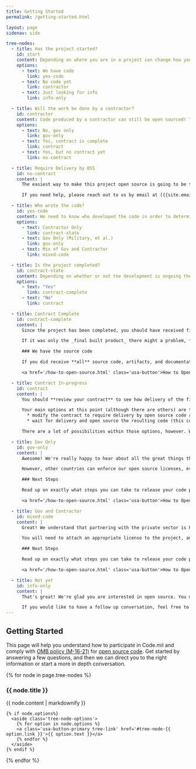 ```yaml
---
title: Getting Started
permalink: /getting-started.html

layout: page
sidenav: side

tree-nodes:
  - title: Has the project started?
    id: start
    content: Depending on where you are in a project can change how you participate in the open source pilot. Let's start with **whether or not there is any code written yet**. This does not exclude your project in any way, it's just a starting point!
    options:
      - text: We have code
        link: yes-code
      - text: No code yet
        link: contractor
      - text: Just looking for info
        link: info-only

  - title: Will the work be done by a contractor?
    id: contractor
    content: Code produced by a contractor can still be open sourced! The easiest way to do this is to work language into the contract to require open sourcing the code as the delivery method.
    options:
      - text: No, gov only
        link: gov-only
      - text: Yes, contract is complete
        link: contract
      - text: Yes, but no contract yet
        link: no-contract

  - title: Require Delivery by OSS
    id: no-contract
    content: |
      The easiest way to make this project open source is going to be to include language in the contract requiring delivery of the source code as an open source repository. We have some sample language that we can provide to start down that path!

      If you need help, please reach out to us by email at [{{site.email}}](mailto:{{site.email}}) so that we can start the conversation.

  - title: Who wrote the code?
    id: yes-code
    content: We need to know who developed the code in order to determine how it can be open sourced. Regardless of what the case was, the code may be able to be open sourced! The question comes down to who holds the copyright.
    options:
      - text: Contractor Only
        link: contract-state
      - text: Gov Only (Military, et al.)
        link: gov-only
      - text: Mix of Gov and Contractor
        link: mixed-code

  - title: Is the project completed?
    id: contract-state
    content: Depending on whether or not the development is ongoing the answer might be different for how to open source this code. Primarily this question is asking **if you have received delivery** of the final product - and what form that delivery was in.
    options:
      - text: "Yes"
        link: contract-complete
      - text: "No"
        link: contract

  - title: Contract Complete
    id: contract-complete
    content: |
      Since the project has been completed, you should have received final delivery. What's key now is how that delivery was made: did you receive all of the source code, including any testing resources, build artifacts, documentation, etc? Or did you only receive a final built product?

      If it was only the _final built product_ there might a problem, **you should review your contract** to see if you were supposed to receive the full source code. If you were, it looks like it's time to get the lawyers involved.

      ### We have the source code

      If you did receive **all** source code, artifacts, and documentation then we should be able to help you open source that. We suggest that you **send us an email at [{{site.email}}](mailto:{{site.email}})** to start the process. What we'll need to determine is who holds the copyright. Typically this is the contractor (yes, even if they delivered the code to the government), and they would need to attach the open source license.

      <a href='/how-to-open-source.html' class='usa-button'>How to Open Source</a>

  - title: Contract In-progress
    id: contract
    content: |
      You should **review your contract** to see how delivery of the final product is expected. What we'd like to see is that delivery will be of all source code, development operations and testing code and artifacts, build code and artifacts, etc. If the contractor is only expected to deliver a working product then you might not get access to the code at all.

      Your main options at this point (although there are others) are to:
        * modify the contract to require delivery by open source code repository; or
        * wait for delivery and open source the resulting code (this could be tricky).

      There are a lot of possibilities within those options, however. We encourage you to read our [frequently asked questions](/frequently-asked-questions.html) and then reach out to us by email at [{{site.email}}](mailto:{{site.email}}) to continue the conversation.

  - title: Gov Only
    id: gov-only
    content: |
      Awesome! We're really happy to hear about all the great things that the DoD is doing on a regular basis. You may not be aware, but most code produced by a U.S. federal employee within the scope of their employment does not have copyright protections in the U.S. and certain foreign jurisdictions. In the U.S., creative works (like code) without copyright protections are sometimes referred to as "public domain." Not all countries recognize the concept of public domain, and many countries actually recognize copyright protections for code written by U.S. federal employees.

      However, other countries can enforce our open source licenses, even for code in the public domain. Additionally, it can be good guidance for public contributors to identify what open source license and contribution policy govern a project. The Code.mil team recommends attaching an open source license along with an "intent" document that clearly indicates how the government intends the code to be released, even if in the United States the law says it is public domain.

      ### Next Steps

      Read up on exactly what steps you can take to release your code project as open source software...

      <a href='/how-to-open-source.html' class='usa-button'>How to Open Source</a>

  - title: Gov and Contractor
    id: mixed-code
    content: |
      Great! We understand that partnering with the private sector is how most project development happens in the DoD. You may still be able to open source the resulting code for the project depending on the U.S. federal government's data rights in the contract! The key is to **identify any pieces of the code that are proprietary to the contractor or otherwise restricted from public disclosure**. If there are such pieces then you may need to segment those so that you don't violate the license terms in the contract. That said, if you have Unlimited Rights in segregable portions of the code, you should be able to follow the Code.mil guideline for open sourcing that code!

      You will need to attach an appropriate license to the project, and because it was developed in part by the U.S. Federal Government you will need to specify the "intent" of the licensing (we have recommended language in the "How to" section). This  language is recommended because most code produced by a U.S. federal employee within the scope of their employment does not have copyright protections in the U.S. and certain foreign jurisdictions. This matters because  it affects the enforceability of your chosen license depending on the jurisdiction and who wrote the code. But no worries! You can still attach an open source license to your project and govern your project per that license.

      ### Next Steps

      Read up on exactly what steps you can take to release your code project as open source software...

      <a href='/how-to-open-source.html' class='usa-button'>How to Open Source</a>

  - title: Not yet
    id: info-only
    content: |
      That's great! We're glad you are interested in open source. You may want to start by reading our [Why Open Source](/why-open-source.html) page and some of the [Frequently Asked Questions](/frequently-asked-questions.html). You can also explore information on the OMB policy itself over on the [Code.gov](https://code.gov) website.

      If you would like to have a follow up conversation, feel free to reach out to us at [{{site.email}}](mailto:{{site.email}})
---
```


## Getting Started

This page will help you understand how to participate in Code.mil and comply with [OMB policy (M-16-21)](https://code.gov/#/policy-guide/docs/overview/introduction) for [open source code](https://code.gov/#/policy-guide/policy/open-source). Get started by answering a few questions, and then we can direct you to the right information or start a more in depth conversation.

<section class='decision-tree'>
  {% for node in page.tree-nodes %}
  <article class='tree-node' id='tree-node-{{node.id}}'>
    <h3>{{ node.title }}</h3>
    <p>{{ node.content | markdownify }}</p>

    {% if node.options%}
      <aside class='tree-node-options'>
        {% for option in node.options %}
        <a class='usa-button-primary tree-link' href='#tree-node-{{ option.link }}'>{{ option.text }}</a>
        {% endfor %}
      </aside>
    {% endif %}
  </article>
  {% endfor %}
</section>
